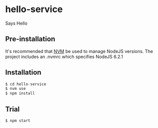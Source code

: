 # hello-service

Says Hello

## Pre-installation

It's recommended that [NVM](https://github.com/creationix/nvm) be used to manage NodeJS versions.
The project includes an .nvmrc which specifies NodeJS 6.2.1

## Installation

```javascript
$ cd hello-service
$ nvm use
$ npm install
```

## Trial

```shell
$ npm start
```
